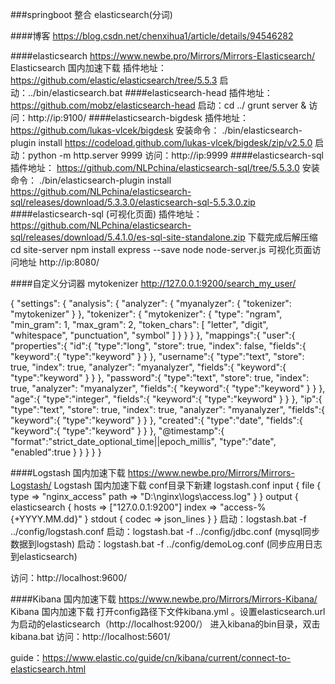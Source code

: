 ###springboot 整合 elasticsearch(分词)

####博客
https://blog.csdn.net/chenxihua1/article/details/94546282

####elasticsearch
https://www.newbe.pro/Mirrors/Mirrors-Elasticsearch/   Elasticsearch 国内加速下载
插件地址：
https://github.com/elastic/elasticsearch/tree/5.5.3
启动：../bin/elasticsearch.bat
####elasticsearch-head
插件地址：
https://github.com/mobz/elasticsearch-head
启动：cd ../  grunt server &
访问：http://ip:9100/
####elasticsearch-bigdesk
插件地址：
https://github.com/lukas-vlcek/bigdesk
安装命令：
./bin/elasticsearch-plugin install https://codeload.github.com/lukas-vlcek/bigdesk/zip/v2.5.0
启动：python -m http.server 9999
访问：http://ip:9999
####elasticsearch-sql
插件地址：
https://github.com/NLPchina/elasticsearch-sql/tree/5.5.3.0
安装命令：
./bin/elasticsearch-plugin install https://github.com/NLPchina/elasticsearch-sql/releases/download/5.3.3.0/elasticsearch-sql-5.5.3.0.zip
####elasticsearch-sql (可视化页面)
插件地址：
https://github.com/NLPchina/elasticsearch-sql/releases/download/5.4.1.0/es-sql-site-standalone.zip
下载完成后解压缩
cd site-server
npm install express --save
node node-server.js 
可视化页面访问地址
http://ip:8080/

####自定义分词器 mytokenizer
http://127.0.0.1:9200/search_my_user/

{
	"settings": {
    	"analysis": {
    		"analyzer": {
        		"myanalyzer": {
        			"tokenizer": "mytokenizer"
        		}
    		},
    		"tokenizer": {
        		"mytokenizer": {
        		"type": "ngram",
        		"min_gram": 1,
        		"max_gram": 2,
        		"token_chars": [
            		"letter",
            		"digit",
            		"whitespace",
            		"punctuation",
            		"symbol"
        		]
        		}
    		}
    	}
	},
    "mappings":{
        "user":{
            "properties":{
                "id":{
                    "type":"long",
                    "store": true,
                    "index": false,
                    "fields":{
                        "keyword":{
                            "type":"keyword"
                        }
                    }
                },
                "username":{
                    "type":"text",
                    "store": true,
                    "index": true,
                    "analyzer": "myanalyzer",
                    "fields":{
                        "keyword":{
                            "type":"keyword"
                        }
                    }
                },
                "password":{
                    "type":"text",
                    "store": true,
                    "index": true,
                    "analyzer": "myanalyzer",
                    "fields":{
                        "keyword":{
                            "type":"keyword"
                        }
                    }
                },
                "age":{
                    "type":"integer",
                    "fields":{
                        "keyword":{
                            "type":"keyword"
                        }
                    }
                },
                "ip":{
                    "type":"text",
                    "store": true,
                    "index": true,
                    "analyzer": "myanalyzer",
                    "fields":{
                        "keyword":{
                            "type":"keyword"
                        }
                    }
                },
                "created":{
                    "type":"date",
                    "fields":{
                        "keyword":{
                            "type":"keyword"
                        }
                    }
                },
                "@timestamp":{
                       "format":"strict_date_optional_time||epoch_millis",
                       "type":"date",
                       "enabled":true
                }
            }
        }
    }
}


####Logstash 国内加速下载
https://www.newbe.pro/Mirrors/Mirrors-Logstash/       Logstash 国内加速下载
conf目录下新建 logstash.conf
input {
    file {
		type => "nginx_access"
        path => "D:\nginx\logs\access.log"
    }
}
output {
    elasticsearch {
        hosts => ["127.0.0.1:9200"]
        index => "access-%{+YYYY.MM.dd}"
    }
    stdout {
        codec => json_lines
    }
}
启动：logstash.bat -f  ../config/logstash.conf
启动：logstash.bat -f  ../config/jdbc.conf (mysql同步数据到logstash)
启动：logstash.bat -f  ../config/demoLog.conf (同步应用日志到elasticsearch)

访问：http://localhost:9600/

####Kibana 国内加速下载
https://www.newbe.pro/Mirrors/Mirrors-Kibana/  Kibana 国内加速下载
打开config路径下文件kibana.yml 。设置elasticsearch.url为启动的elasticsearch（http://localhost:9200/）
进入kibana的bin目录，双击kibana.bat
访问：http://localhost:5601/

guide：https://www.elastic.co/guide/cn/kibana/current/connect-to-elasticsearch.html